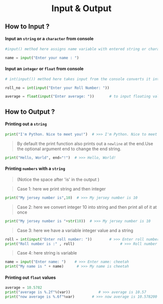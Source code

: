 <h1 align="center"> Input & Output </h1>

## How to Input ?

#### Input an `string` or a `character` from console

```Python
#input() method here assigns name variable with entered string or character

name = input("Enter your name : ")        
```
#### Input an `integer` or `float` from console
```Python
# int(input()) method here takes input from the console converts it into integer and assigns it to variable roll_no

roll_no = int(input("Enter your Roll Number: "))       

average = float(input("Enter average: "))       # to input floating value
```

## How to Output ?

#### Printing out a `string`
```Python
print("I'm Python. Nice to meet you!")  # >>> I'm Python. Nice to meet you!
```
> By default the print function also prints out a `newline` at the end.Use the optional argument end to change the end string.

```Python
print("Hello, World", end="!")  # >>> Hello, World!
```

#### Printing `numbers` with a `string`
> (Notice the space after 'is' in the output )

> Case 1: here we print string and then integer
```Python
print("My jersey number is",10)  # >>> My jersey number is 10
```

> Case 2: here we convert integer 10 into string  and then print all of it at once
```Python
print("My jersey number is "+str(10))  # >>> My jersey number is 10
```

> Case 3: here we have a variable integer value and a string
```Python
roll = int(input("Enter roll number: "))        # >>> Enter roll number : 102
print("Roll number is :" , roll)                     # >>> Roll number is : 102
```

> Case 4: here string is variable
```Python
name = input("Enter name: ")    # >>> Enter name: cheetah
print("My name is " + name)      # >>> My name is cheetah
```

#### Printing out `float` values

```Python
average = 10.5782
print("average is %.2f"%(var))             # >>> average is 10.57
print("now average is %.6f"%var)        # >>> now average is 10.578200
```
